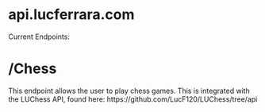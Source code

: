 # api.lucferrara.com

Current Endpoints: 
<h1>/Chess</h1>
<p>This endpoint allows the user to play chess games. This is integrated with the LUChess API, found here: <a>https://github.com/LucF120/LUChess/tree/api</a></p>
